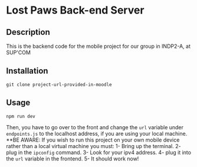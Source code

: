 # Lost Paws Back-end Server

## Description

This is the backend code for the mobile project for our group in INDP2-A, at SUP'COM

## Installation

`git clone project-url-provided-in-moodle`

## Usage

`npm run dev`

Then, you have to go over to the front and change the `url` variable under `endpoints.js` to the localhost address, if you are using your local machine.
**BE AWARE: If you wish to run this project on your own mobile device rather than a local virtual machine you must:
1- Bring up the terminal.
2- plug in the `ipconfig` command.
3- Look for your ipv4 address.
4- plug it into the `url` variable in the frontend.
5- It should work now!

